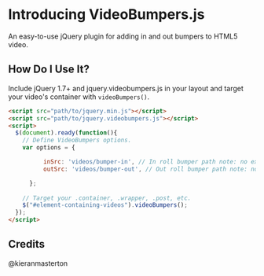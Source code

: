 # Introducing VideoBumpers.js
An easy-to-use jQuery plugin for adding in and out bumpers to HTML5 video.

## How Do I Use It?
Include jQuery 1.7+ and jquery.videobumpers.js in your layout and target your video's container with `videoBumpers()`.

```html
<script src="path/to/jquery.min.js"></script>
<script src="path/to/jquery.videobumpers.js"></script>
<script>
  $(document).ready(function(){
	// Define VideoBumpers options.
	var options = {

          inSrc: 'videos/bumper-in', // In roll bumper path note: no extension.
          outSrc: 'videos/bumper-out', // Out roll bumper path note: no extension.

      };
	
    // Target your .container, .wrapper, .post, etc.
    $("#element-containing-videos").videoBumpers();
  });
</script>
```

## Credits
@kieranmasterton